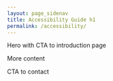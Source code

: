 ```yaml
---
layout: page_sidenav
title: Accessibility Guide h1
permalink: /accessibility/
---
```


Hero with CTA to introduction page

More content

CTA to contact
